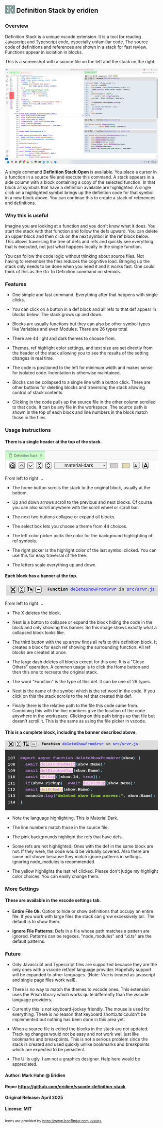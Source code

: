 
## ![Logo](./images/eri-32x32.png) <div style="display:inline-block; position:relative; top:-5px;">**Definition Stack by eridien**<div>

### Overview

Definition Stack is a unique vscode extension. It is a tool for reading Javascript and Typescript code, especially unfamiliar code. The source code of definitions and references are shown in a stack for fast review. Functions appear in isolation in blocks.

This is a screenshot with a source file on the left and the stack on the right.

![Intro](./images/intro.png)

A single command **Definition Stack:Open** is available. You place a cursor in a function in a source file and execute this command. A stack appears in a side column with a block containing a copy of the selected function.  In that block all symbols that have a definition available are highlighted. A single click on a highlighted symbol brings up the definition code for that symbol in a new block above. You can continue this to create a stack of references and definitions.

### Why this is useful

Imagine you are looking at a function and you don't know what it does. You start the stack with that function and follow the defs upward. You can delete an upper block and then click on the next symbol in the ref block below.  This allows traversing the tree of defs and refs and quickly see everything that is executed, not just what happens locally in the single function.

You can follow the code logic without thinking about source files. Not having to remember the files reduces the cognitive load. Bringing up the stack only needs to be done when you need it and it works fast. One could think of this as the Go To Definition command on steroids.

### Features

- One simple and fast command. Everything after that happens with single clicks.

- You can click on a button in a def block and all refs to that def appear in blocks below. The stack grows up and down.

- Blocks are usually functions but they can also be other symbol types like Variables and even Modules. There are 26 types total.

- There are 44 light and dark themes to choose from.

- Themes, ref highlight color settings, and text size are set directly from the header of the stack allowing you to see the results of the setting changes in real time.

- The code is positioned to the left for minimum width and makes sense for isolated code. Indentation is otherwise maintained.

- Blocks can be collapsed to a single line with a button click.  There are other buttons for deleting blocks and traversing the stack allowing control of stack contents.

- Clicking in the code pulls up the source file in the other column scrolled to that code. It can be any file in the workspace. The source path is shown in the top of each block and line numbers in the block match those in the files.

### Usage Instructions

#### There is a single header at the top of the stack.

![Logo](./images/header.png)

From left to right ...

- The home button scrolls the stack to the original block, usually at the bottom.

- Up and down arrows scroll to the previous and next blocks. Of course you can also scroll anywhere with the scroll wheel or scroll bar.

- The next two buttons collapse or expand all blocks.

- The select box lets you choose a theme from 44 choices.

- The left color picker picks the color for the background 
highlighting of ref symbols.

- The right picker is the highlight color of the last symbol clicked. You can use this for easy traversal of the tree.

- The letters scale everything up and down.

####  Each block has a banner at the top.

![Logo](./images/banner.png)

From left to right ...

- The X deletes the block.

- Next is a button to collapse or expand the block hiding the code in the block and only showing this banner. So this image shows exactly what a collapsed block looks like.

- The third button with the up arrow finds all refs to this definition block. It creates a block for each ref showing the surrounding function.  All ref blocks are created at once.

- The large dash deletes all blocks except for this one. It is a "Close Others" operation. A common usage is to click the Home button and then this one to recreate the original stack.

- The word "Function" is the type of this def. It can be one of 26 types.

- Next is the name of the symbol which is the ref word in the code. If you click on this the stack scrolls to the ref that created this def.

- Finally there is the relative path to the file this code came from. Combining this with the line numbers give the location of the code anywhere in the workspace. Clicking on this path brings up that file but doesn't scroll it.  This is the same as using the file picker in vscode.

#### This is a complete block, including the banner described above.

![Logo](./images/block.png)

- Note the language highlighting. This is Material Dark.

- The line numbers match those in the source file.

- The pink backgrounds highlight the refs that have defs. 

- Some refs are not highlighted.  Ones with the def in the same block are not.  If they were, the code would be virtually covered.  Also there are some not shown because they match ignore patterns in settings.  Ignoring node_modules is recommended.

- The yellow highlights the last ref clicked.  Please don't judge my highlight color choices.  You can easily change them. 

### More Settings

#### These are available in the vscode settings tab.

- **Entire File Ok:** Option to hide or show definitions that occupy an entire file.  If you work with large files the stack can grow excessively tall. The default is to show them.

- **Ignore File Patterns:** Defs in a file whose path  matches a pattern are ignored.  Patterns can be regexes. "node_modules" and ".d.ts" are the default patterns.

### Future

- Only Javascript and Typescript files are supported because they are the only ones with a vscode ref/def language provider. Hopefully support will be expanded to other languages. (Note: Vue is treated as javascript and single page files work well).

- There is no way to match the themes to vscode ones.  This extension uses the Prism library which works quite differently than the vscode language providers.

- Currently this is not keyboard-jockey friendly. The mouse is used for everything.  There is no reason that keyboard shortcuts couldn't be implemented but nothing has been done in this area yet.

- When a source file is edited the blocks in the stack are not updated. Tracking changes would not be easy and not work well just like bookmarks and breakpoints. This is not a serious problem since the stack is created and used quickly unlike bookmarks and breakpoints which are expected to be persistent.

- The UI is ugly.  I am not a graphics designer. Help here would be appreciated.

#### Author: Mark Hahn @ Eridien

#### Repo: https://github.com/eridien/vscode-definition-stack

#### Original Release: April 2025

#### License: MIT

<sub>Icons are provided by https://www.iconfinder.com.</sub>